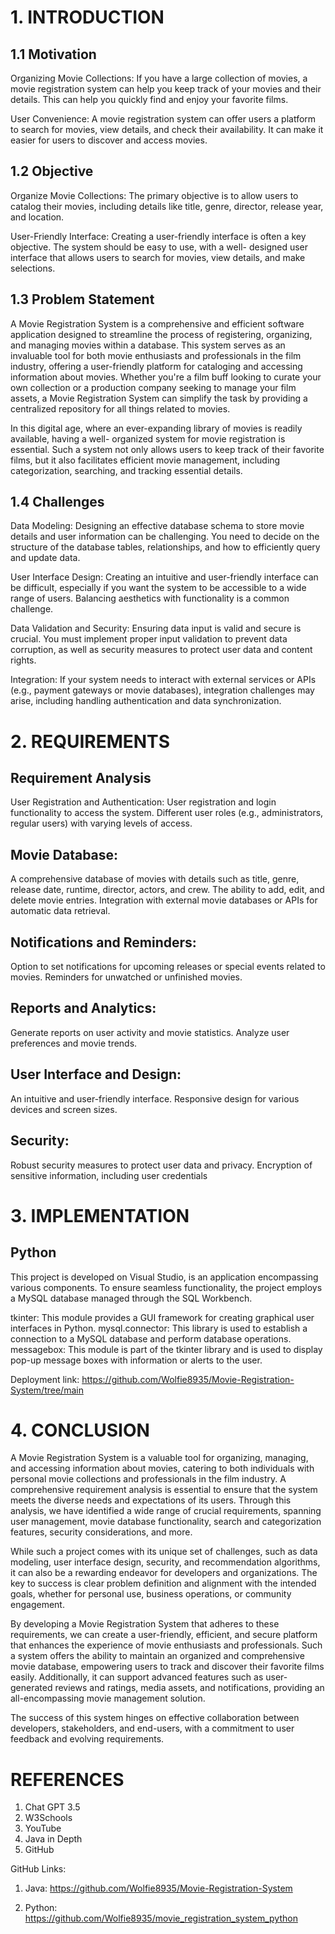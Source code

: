 # 1.	INTRODUCTION

## 1.1	Motivation


Organizing Movie Collections:
If you have a large collection of movies, a movie registration system can help you keep track of your movies and their details. This can help you quickly find and enjoy your favorite films.

User Convenience:
A movie registration system can offer users a platform to search for movies, view details, and check their availability. It can make it easier for users to discover and access movies.


## 1.2	Objective


Organize Movie Collections:
The primary objective is to allow users to catalog their movies, including details like title, genre, director, release year, and location.

User-Friendly Interface:
Creating a user-friendly interface is often a key objective. The system should be easy to use, with a well- designed user interface that allows users to search for movies, view details, and make selections.


## 1.3	Problem Statement

A Movie Registration System is a comprehensive and efficient software application designed to streamline the process of registering, organizing, and managing movies within a database. This system serves as an invaluable tool for both movie enthusiasts and professionals in the film industry, offering a user-friendly platform for cataloging and accessing information about movies. Whether you're a film buff looking to curate your own collection or a production company seeking to manage your film assets, a Movie Registration System can simplify the task by providing a centralized repository for all things related to movies.

In this digital age, where an ever-expanding library of movies is readily available, having a well- organized system for movie registration is essential. Such a system not only allows users to keep track of their favorite films, but it also facilitates efficient movie management, including categorization, searching, and tracking essential details.
 
## 1.4	Challenges

Data Modeling:
Designing an effective database schema to store movie details and user information can be challenging. You need to decide on the structure of the database tables, relationships, and how to efficiently query and update data.

User Interface Design:
Creating an intuitive and user-friendly interface can be difficult, especially if you want the system to be accessible to a wide range of users. Balancing aesthetics with functionality is a common challenge.

Data Validation and Security:
Ensuring data input is valid and secure is crucial. You must implement proper input validation to prevent data corruption, as well as security measures to protect user data and content rights.

Integration:
If your system needs to interact with external services or APIs (e.g., payment gateways or movie databases), integration challenges may arise, including handling authentication and data synchronization.


 
# 2.	REQUIREMENTS

## Requirement Analysis

User Registration and Authentication:
User registration and login functionality to access the system.
Different user roles (e.g., administrators, regular users) with varying levels of access.


## Movie Database:
A comprehensive database of movies with details such as title, genre, release date, runtime, director, actors, and crew.
The ability to add, edit, and delete movie entries.
Integration with external movie databases or APIs for automatic data retrieval.


## Notifications and Reminders:
Option to set notifications for upcoming releases or special events related to movies. Reminders for unwatched or unfinished movies.

## Reports and Analytics:
Generate reports on user activity and movie statistics. Analyze user preferences and movie trends.

## User Interface and Design:
An intuitive and user-friendly interface.
Responsive design for various devices and screen sizes.


## Security:
Robust security measures to protect user data and privacy. Encryption of sensitive information, including user credentials

 
# 3.	IMPLEMENTATION

## Python
This project is developed on Visual Studio, is an application encompassing various components. To ensure seamless functionality, the project employs a MySQL database managed through the SQL Workbench.

tkinter: This module provides a GUI framework for creating graphical user interfaces in Python. mysql.connector: This library is used to establish a connection to a MySQL database and perform database operations.
messagebox: This module is part of the tkinter library and is used to display pop-up message boxes with information or alerts to the user.

Deployment link: https://github.com/Wolfie8935/Movie-Registration-System/tree/main
 
 
# 4.	CONCLUSION


A Movie Registration System is a valuable tool for organizing, managing, and accessing information about movies, catering to both individuals with personal movie collections and professionals in the film industry. A comprehensive requirement analysis is essential to ensure that the system meets the diverse needs and expectations of its users. Through this analysis, we have identified a wide range of crucial requirements, spanning user management, movie database functionality, search and categorization features, security considerations, and more.

While such a project comes with its unique set of challenges, such as data modeling, user interface design, security, and recommendation algorithms, it can also be a rewarding endeavor for developers and organizations. The key to success is clear problem definition and alignment with the intended goals, whether for personal use, business operations, or community engagement.

By developing a Movie Registration System that adheres to these requirements, we can create a user-friendly, efficient, and secure platform that enhances the experience of movie enthusiasts and professionals. Such a system offers the ability to maintain an organized and comprehensive movie database, empowering users to track and discover their favorite films easily. Additionally, it can support advanced features such as user-generated reviews and ratings, media assets, and notifications, providing an all-encompassing movie management solution.

The success of this system hinges on effective collaboration between developers, stakeholders, and end-users, with a commitment to user feedback and evolving requirements.
 
# REFERENCES

1.	Chat GPT 3.5
2.	W3Schools
3.	YouTube
4.	Java in Depth
5.	GitHub




GitHub Links:


1.	Java: https://github.com/Wolfie8935/Movie-Registration-System


2.	Python: https://github.com/Wolfie8935/movie_registration_system_python
